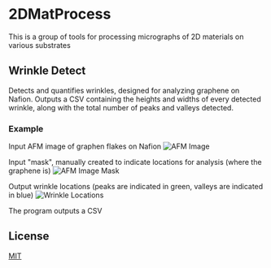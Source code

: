 # 2DMatProcess
This is a group of tools for processing micrographs of 2D materials on various substrates

## Wrinkle Detect
Detects and quantifies wrinkles, designed for analyzing graphene on Nafion.  Outputs a CSV containing the heights and widths of every detected wrinkle, along with the total number of peaks and valleys detected.

### Example
Input AFM image of graphen flakes on Nafion
![AFM Image](https://github.com/lsprophe/2DMatProcess/WrinkleDetect/examples/np2_3-spincoat-n117-75etoh-16gray.png)

Input "mask", manually created to indicate locations for analysis (where the graphene is)
![AFM Image Mask](https://github.com/lsprophe/2DMatProcess/WrinkleDetect/examples/np2_3-spincoat-n117-75etoh-16gray-flakes.png)

Output wrinkle locations (peaks are indicated in green, valleys are indicated in blue)
![Wrinkle Locations](https://github.com/lsprophe/2DMatProcess/WrinkleDetect/examples/np2_3-spincoat-n117-75etohwrinkles.png)

The program outputs a CSV
## License
[MIT](https://choosealicense.com/licenses/mit/)
